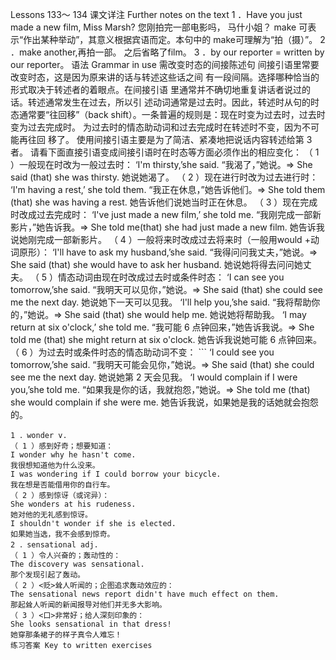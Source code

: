Lessons 133～ 134 
课文详注 Further notes on the text 
1 ．Have you just made a new film, Miss Marsh? 您刚拍完一部电影吗， 
马什小姐？ 
make 可表示“作出某种举动”，其意义根据宾语而定。本句中的 
make可理解为“拍（摄）”。 
2 ．make another,再拍一部。 
之后省略了film。 
3 ．by our reporter = written by our reporter。 
语法 Grammar in use 
需改变时态的间接陈述句 
间接引语里常要改变时态，这是因为原来讲的话与转述这些话之间 
有一段间隔。选择哪种恰当的形式取决于转述者的着眼点。在间接引语 
里通常并不确切地重复讲话者说过的话。转述通常发生在过去，所以引 
述动词通常是过去时。因此，转述时从句的时态通常要“往回移”（back 
shift）。一条普遍的规则是：现在时变为过去时，过去时变为过去完成时。 
为过去时的情态助动词和过去完成时在转述时不变，因为不可能再往回 
移了。 
使用间接引语主要是为了简洁、紧凑地把说话内容转述给第 3 者。 
请看下面直接引语变成间接引语时在时态等方面必须作出的相应变化： 
（ 1 ）一般现在时改为一般过去时： 
‘I'm thirsty,’she said. 
“我渴了，”她说。⇒ 
She said (that) she was thirsty. 
她说她渴了。 
（ 2 ）现在进行时改为过去进行时： 
‘I'm having a rest,’ she told them. 
“我正在休息，”她告诉他们。⇒ 
She told them (that) she was having a rest. 
她告诉他们说她当时正在休息。 
（ 3 ）现在完成时改成过去完成时： 
‘I've just made a new film,’ she told me. 
“我刚完成一部新影片，”她告诉我。⇒ 
She told me(that) she had just made a new film. 
她告诉我说她刚完成一部新影片。 
（ 4 ）一般将来时改成过去将来时（一般用would +动词原形）： 
‘I'll have to ask my husband,’she said. 
“我得问问我丈夫，”她说。⇒ 
She said (that) she would have to ask her husband. 
她说她将得去问问她丈夫。 
（ 5 ）情态动词由现在时改成过去时或条件时态： 
‘I can see you tomorrow,’she said. 
“我明天可以见你，”她说。⇒ 
She said (that) she could see me the next day. 
她说她下一天可以见我。 
‘I'll help you,’she said. 
“我将帮助你的，”她说。⇒ 
She said (that) she would help me. 
她说她将帮助我。 
‘I may return at six o'clock,’ she told me. 
“我可能 6 点钟回来，”她告诉我说。⇒ 
She told me (that) she might return at six o'clock. 
 她告诉我说她可能 6 点钟回来。  （ 6 ）为过去时或条件时态的情态助动词不变： ``` 
‘I could see you tomorrow,’she said. 
“我明天可能会见你，”她说。⇒ 
She said (that) she could see me the next day. 
她说她第 2 天会见我。 
‘I would complain if I were you,’she told me. 
“如果我是你的话，我就抱怨，”她说。⇒ 
She told me (that) she would complain if she were me. 
她告诉我说，如果她是我的话她就会抱怨的。 
``` 词汇学习 Word study 
1 ．wonder v. 
（ 1 ）感到好奇；想要知道： 
I wonder why he hasn't come. 
我很想知道他为什么没来。 
I was wondering if I could borrow your bicycle. 
我在想是否能借用你的自行车。 
（ 2 ）感到惊讶（或诧异）： 
She wonders at his rudeness. 
她对他的无礼感到惊讶。 
I shouldn't wonder if she is elected. 
如果她当选，我不会感到惊奇。 
2 ．sensational adj. 
（ 1 ）令人兴奋的；轰动性的： 
The discovery was sensational. 
那个发现引起了轰动。 
（ 2 ）<贬>耸人听闻的；企图追求轰动效应的： 
The sensational news report didn't have much effect on them. 
那起耸人听闻的新闻报导对他们并无多大影响。 
（ 3 ）<口>非常好；给人深刻印象的： 
She looks sensational in that dress! 
她穿那条裙子的样子真令人难忘！ 
练习答案 Key to written exercises 